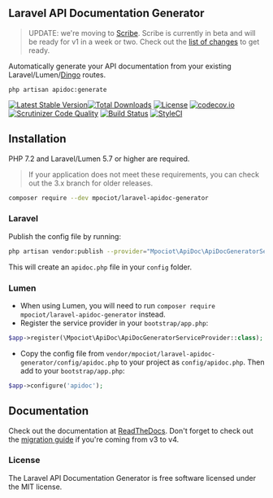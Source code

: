 ## Laravel API Documentation Generator

> UPDATE: we're moving to [Scribe](https://github.com/knuckleswtf/scribe). Scribe is currently in beta and will be ready for v1 in a week or two. Check out the [list of changes](https://scribe.readthedocs.io/en/latest/whats-new.html) to get ready.

Automatically generate your API documentation from your existing Laravel/Lumen/[Dingo](https://github.com/dingo/api) routes.

`php artisan apidoc:generate`

[![Latest Stable Version](https://poser.pugx.org/mpociot/laravel-apidoc-generator/v/stable)](https://packagist.org/packages/mpociot/laravel-apidoc-generator)[![Total Downloads](https://poser.pugx.org/mpociot/laravel-apidoc-generator/downloads)](https://packagist.org/packages/mpociot/laravel-apidoc-generator)
[![License](https://poser.pugx.org/mpociot/laravel-apidoc-generator/license)](https://packagist.org/packages/mpociot/laravel-apidoc-generator)
[![codecov.io](https://codecov.io/github/mpociot/laravel-apidoc-generator/coverage.svg?branch=master)](https://codecov.io/github/mpociot/laravel-apidoc-generator?branch=master)
[![Scrutinizer Code Quality](https://scrutinizer-ci.com/g/mpociot/laravel-apidoc-generator/badges/quality-score.png?b=master)](https://scrutinizer-ci.com/g/mpociot/laravel-apidoc-generator/?branch=master)
[![Build Status](https://travis-ci.org/mpociot/laravel-apidoc-generator.svg?branch=master)](https://travis-ci.org/mpociot/laravel-apidoc-generator)
[![StyleCI](https://styleci.io/repos/57999295/shield?style=flat)](https://styleci.io/repos/57999295)

## Installation
PHP 7.2 and Laravel/Lumen 5.7 or higher are required.

> If your application does not meet these requirements, you can check out the 3.x branch for older releases.

```sh
composer require --dev mpociot/laravel-apidoc-generator
```

### Laravel
Publish the config file by running:

```bash
php artisan vendor:publish --provider="Mpociot\ApiDoc\ApiDocGeneratorServiceProvider" --tag=apidoc-config
```

This will create an `apidoc.php` file in your `config` folder.

### Lumen
- When using Lumen, you will need to run `composer require mpociot/laravel-apidoc-generator` instead.
- Register the service provider in your `bootstrap/app.php`:

```php
$app->register(\Mpociot\ApiDoc\ApiDocGeneratorServiceProvider::class);
```

- Copy the config file from `vendor/mpociot/laravel-apidoc-generator/config/apidoc.php` to your project as `config/apidoc.php`. Then add to your `bootstrap/app.php`:

```php
$app->configure('apidoc');
```

## Documentation
Check out the documentation at [ReadTheDocs](http://laravel-apidoc-generator.rtfd.io/). Don't forget to check out the [migration guide](https://laravel-apidoc-generator.rtfd.io/en/latest/migrating.html) if you're coming from v3 to v4.

### License

The Laravel API Documentation Generator is free software licensed under the MIT license.
